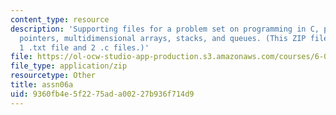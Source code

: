 ```yaml
---
content_type: resource
description: 'Supporting files for a problem set on programming in C, pointers to
  pointers, multidimensional arrays, stacks, and queues. (This ZIP file contains:
  1 .txt file and 2 .c files.)'
file: https://ol-ocw-studio-app-production.s3.amazonaws.com/courses/6-087-practical-programming-in-c-january-iap-2010/9360fb4e5f2275ada00227b936f714d9_assn06a.zip
file_type: application/zip
resourcetype: Other
title: assn06a
uid: 9360fb4e-5f22-75ad-a002-27b936f714d9
---
```

